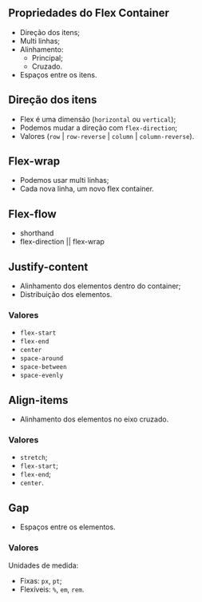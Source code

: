 ## Propriedades do Flex Container 

* Direção dos itens;
* Multi linhas;
* Alinhamento:
    * Principal;
    * Cruzado.
* Espaços entre os itens.

## Direção dos itens

- Flex é uma dimensão (`horizontal` ou `vertical`);
- Podemos mudar a direção com `flex-direction`;
- Valores (`row` | `row-reverse` | `column` | `column-reverse`).

## Flex-wrap

- Podemos usar multi linhas;
- Cada nova linha, um novo flex container.

## Flex-flow

- shorthand
- flex-direction || flex-wrap

## Justify-content

- Alinhamento dos elementos dentro do container;
- Distribuição dos elementos.

### Valores

- `flex-start`
- `flex-end`
- `center`
- `space-around`
- `space-between`
- `space-evenly`

## Align-items

- Alinhamento dos elementos no eixo cruzado.

### Valores

- `stretch`;
- `flex-start`;
- `flex-end`;
- `center`.

## Gap

- Espaços entre os elementos.

### Valores

Unidades de medida:
- Fixas: `px`, `pt`;
- Flexíveis: `%`, `em`, `rem`.

